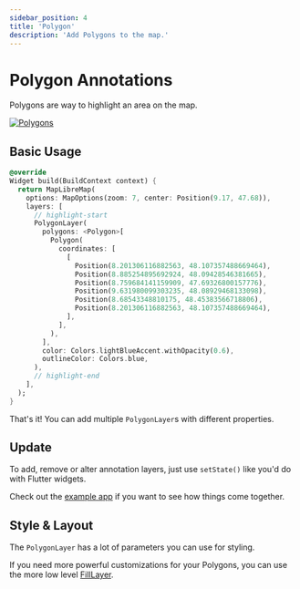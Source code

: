 ```yaml
---
sidebar_position: 4
title: 'Polygon'
description: 'Add Polygons to the map.'
---
```


# Polygon Annotations

Polygons are way to highlight an area on the map.

<a href="/demo/#/layers/polygon">
<img src="/img/annotations/annotations-polygon.jpg" 
     alt="Polygons" />
</a>

## Basic Usage

```dart
@override
Widget build(BuildContext context) {
  return MapLibreMap(
    options: MapOptions(zoom: 7, center: Position(9.17, 47.68)),
    layers: [
      // highlight-start
      PolygonLayer(
        polygons: <Polygon>[
          Polygon(
            coordinates: [
              [
                Position(8.201306116882563, 48.107357488669464),
                Position(8.885254895692924, 48.09428546381665),
                Position(8.759684141159909, 47.69326800157776),
                Position(9.631980099303235, 48.08929468133098),
                Position(8.68543348810175, 48.45383566718806),
                Position(8.201306116882563, 48.107357488669464),
              ],
            ],
          ),
        ],
        color: Colors.lightBlueAccent.withOpacity(0.6),
        outlineColor: Colors.blue,
      ),
      // highlight-end
    ],
  );
}
```

That's it! You can add multiple `PolygonLayer`s with different
properties.

## Update

To add, remove or alter annotation layers, just use `setState()` like you'd do
with Flutter widgets.

Check out
the [example app](https://github.com/josxha/flutter-maplibre/blob/main/example/lib/layers_polygon_page.dart)
if you want to see how things come together.

## Style & Layout

The `PolygonLayer` has a lot of parameters you can use for styling.

If you need more powerful customizations for your Polygons, you can use the more
low level [FillLayer](../style-layers/fill-layer).